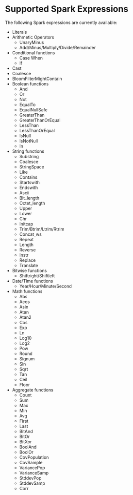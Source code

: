 <!---
  Licensed to the Apache Software Foundation (ASF) under one
  or more contributor license agreements.  See the NOTICE file
  distributed with this work for additional information
  regarding copyright ownership.  The ASF licenses this file
  to you under the Apache License, Version 2.0 (the
  "License"); you may not use this file except in compliance
  with the License.  You may obtain a copy of the License at

    http://www.apache.org/licenses/LICENSE-2.0

  Unless required by applicable law or agreed to in writing,
  software distributed under the License is distributed on an
  "AS IS" BASIS, WITHOUT WARRANTIES OR CONDITIONS OF ANY
  KIND, either express or implied.  See the License for the
  specific language governing permissions and limitations
  under the License.
-->

# Supported Spark Expressions

The following Spark expressions are currently available:

- Literals
- Arithmetic Operators
  - UnaryMinus
  - Add/Minus/Multiply/Divide/Remainder
- Conditional functions
  - Case When
  - If
- Cast
- Coalesce
- BloomFilterMightContain
- Boolean functions
  - And
  - Or
  - Not
  - EqualTo
  - EqualNullSafe
  - GreaterThan
  - GreaterThanOrEqual
  - LessThan
  - LessThanOrEqual
  - IsNull
  - IsNotNull
  - In
- String functions
  - Substring
  - Coalesce
  - StringSpace
  - Like
  - Contains
  - Startswith
  - Endswith
  - Ascii
  - Bit_length
  - Octet_length
  - Upper
  - Lower
  - Chr
  - Initcap
  - Trim/Btrim/Ltrim/Rtrim
  - Concat_ws
  - Repeat
  - Length
  - Reverse
  - Instr
  - Replace
  - Translate
- Bitwise functions
  - Shiftright/Shiftleft
- Date/Time functions
  - Year/Hour/Minute/Second
- Math functions
  - Abs
  - Acos
  - Asin
  - Atan
  - Atan2
  - Cos
  - Exp
  - Ln
  - Log10
  - Log2
  - Pow
  - Round
  - Signum
  - Sin
  - Sqrt
  - Tan
  - Ceil
  - Floor
- Aggregate functions
  - Count
  - Sum
  - Max
  - Min
  - Avg
  - First
  - Last
  - BitAnd
  - BitOr
  - BitXor
  - BoolAnd
  - BoolOr
  - CovPopulation
  - CovSample
  - VariancePop
  - VarianceSamp
  - StddevPop
  - StddevSamp
  - Corr
